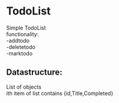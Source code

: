 # TodoList
Simple TodoList 
<br>functionality:<br>
-addtodo<br>
-deletetodo<br>
-marktodo<br>
## Datastructure:
List of objects
<br> ith item of list contains {id,Title,Completed}

